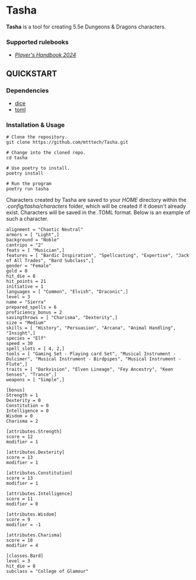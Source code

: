 # Tasha

**Tasha** is a tool for creating 5.5e Dungeons & Dragons characters.

### Supported rulebooks

  * [*Player's Handbook 2024*](https://www.amazon.com/Dungeons-Dragons-Players-Handbook-Rulebook/dp/0786969512/ref=sr_1_1?crid=Q5CVDF9LEKCR&dib=eyJ2IjoiMSJ9.KggBZNS4k50B6gIGZykwyAllHlDPYc0OKbcSPRUnOeaf7xarl1Qh75B-svm690jDc5Ubb8NE7-FQlF93zPqJ4nzpY9hKrLipiAh3VdIXeklwDRgL2xhQ4qlb6L5frqXVCqZ5F1owxNa8HJ0u-NuittVd-wUBE2oeEdJ71qed1yNp4NM-Xmo6BZeInTeROhQtepObqQHkIYTsFvWXlIEA_iVEtS8JKbZkLz0AxGnJY9U.zsuk-fEv2n0ZfuKE8fzhKVaVLpChNEwjNZm2S8lZZIk&dib_tag=se&keywords=players%2Bhandbook%2B5e%2B2024&qid=1727028562&sprefix=players%2Caps%2C149&sr=8-1&th=1)

## QUICKSTART

### Dependencies

* [dice](https://github.com/borntyping/python-dice)
* [toml](https://github.com/uiri/toml)

### Installation & Usage

```
# Clone the repository.
git clone https://github.com/mtttech/Tasha.git

# Change into the cloned repo. 
cd tasha

# Use poetry to install.
poetry install

# Run the program
poetry run tasha
```

Characters created by Tasha are saved to your *HOME* directory within the *.config/tasha/characters* folder, which will be created if it doesn't already exist. Characters will be saved in the .TOML format. Below is an example of such a character.

```
alignment = "Chaotic Neutral"
armors = [ "Light",]
background = "Noble"
cantrips = "2"
feats = [ "Musician",]
features = [ "Bardic Inspiration", "Spellcasting", "Expertise", "Jack of All Trades", "Bard Subclass",]
gender = "Female"
gold = 0
hit_die = 8
hit_points = 21
initiative = 1
languages = [ "Common", "Elvish", "Draconic",]
level = 3
name = "Sierra"
prepared_spells = 6
proficiency_bonus = 2
savingthrows = [ "Charisma", "Dexterity",]
size = "Medium"
skills = [ "History", "Persuasion", "Arcana", "Animal Handling", "Insight",]
species = "Elf"
speed = 30
spell_slots = [ 4, 2,]
tools = [ "Gaming Set - Playing card Set", "Musical Instrument - Dulcimer", "Musical Instrument - Birdpipes", "Musical Instrument - Flute",]
traits = [ "Darkvision", "Elven Lineage", "Fey Ancestry", "Keen Senses", "Trance",]
weapons = [ "Simple",]

[bonus]
Strength = 1
Dexterity = 0
Constitution = 0
Intelligence = 0
Wisdom = 0
Charisma = 2

[attributes.Strength]
score = 12
modifier = 1

[attributes.Dexterity]
score = 13
modifier = 1

[attributes.Constitution]
score = 13
modifier = 1

[attributes.Intelligence]
score = 11
modifier = 0

[attributes.Wisdom]
score = 9
modifier = -1

[attributes.Charisma]
score = 18
modifier = 4

[classes.Bard]
level = 3
hit_die = 8
subclass = "College of Glamour"
```
